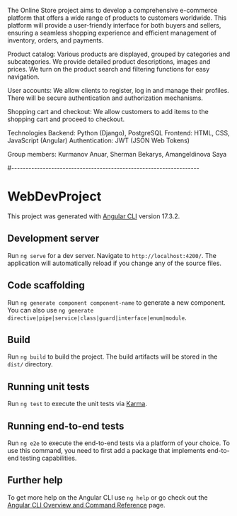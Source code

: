 The Online Store project aims to develop a comprehensive e-commerce platform that offers a wide range of products to customers worldwide. This platform will provide a user-friendly interface for both buyers and sellers, ensuring a seamless shopping experience and efficient management of inventory, orders, and payments.

Product catalog:
Various products are displayed, grouped by categories and subcategories.
We provide detailed product descriptions, images and prices.
We turn on the product search and filtering functions for easy navigation.

User accounts:
We allow clients to register, log in and manage their profiles.
There will be secure authentication and authorization mechanisms.

Shopping cart and checkout:
We allow customers to add items to the shopping cart and proceed to checkout.

Technologies
Backend: Python (Django), PostgreSQL
Frontend: HTML, CSS, JavaScript (Angular)
Authentication: JWT (JSON Web Tokens)

Group members: Kurmanov Anuar, Sherman Bekarys, Amangeldinova Saya

#------------------------------------------------------------------

# WebDevProject

This project was generated with [Angular CLI](https://github.com/angular/angular-cli) version 17.3.2.

## Development server

Run `ng serve` for a dev server. Navigate to `http://localhost:4200/`. The application will automatically reload if you change any of the source files.

## Code scaffolding

Run `ng generate component component-name` to generate a new component. You can also use `ng generate directive|pipe|service|class|guard|interface|enum|module`.

## Build

Run `ng build` to build the project. The build artifacts will be stored in the `dist/` directory.

## Running unit tests

Run `ng test` to execute the unit tests via [Karma](https://karma-runner.github.io).

## Running end-to-end tests

Run `ng e2e` to execute the end-to-end tests via a platform of your choice. To use this command, you need to first add a package that implements end-to-end testing capabilities.

## Further help

To get more help on the Angular CLI use `ng help` or go check out the [Angular CLI Overview and Command Reference](https://angular.io/cli) page.
